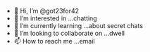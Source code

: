 - 👋 Hi, I’m @got23for42
- 👀 I’m interested in ...chatting
- 🌱 I’m currently learning ...about secret chats
- 💞️ I’m looking to collaborate on ...dwell
- 📫 How to reach me ...email

<!---
got23for42/got23for42 is a ✨ special ✨ repository because its `README.md` (this file) appears on your GitHub profile.
You can click the Preview link to take a look at your changes.
--->

